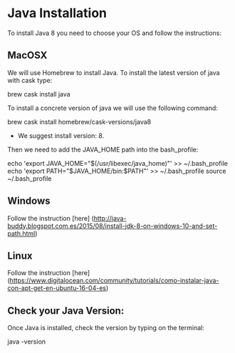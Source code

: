 # Java Installation

To install Java 8 you need to choose your OS and follow the instructions:

## MacOSX

We will use Homebrew to install Java. To install the latest version of java with cask type:
>
brew cask install java
>

To install a concrete version of java we will use the following command:
>
brew cask install homebrew/cask-versions/java8
>

* We suggest install version: 8.

Then we need to add the JAVA_HOME path into the bash_profile:

>
echo 'export JAVA_HOME="$(/usr/libexec/java_home)"' >> ~/.bash_profile
echo 'export PATH="$JAVA_HOME/bin:$PATH"' >> ~/.bash_profile
source ~/.bash_profile
>

## Windows 

Follow the instruction [here] (http://java-buddy.blogspot.com.es/2015/08/install-jdk-8-on-windows-10-and-set-path.html)

## Linux

Follow the instruction [here] (https://www.digitalocean.com/community/tutorials/como-instalar-java-con-apt-get-en-ubuntu-16-04-es)

## Check your Java Version:

Once Java is installed, check the version by typing on the terminal:
>
java -version
>
